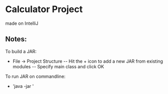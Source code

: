 # Calculator Project
made on IntelliJ

## Notes:

To build a JAR: 
- File -> Project Structure
-- Hit the + icon to add a new JAR from existing modules
-- Specify main class and click OK

To run JAR on commandline: 
- 'java -jar <name of JAR>'

